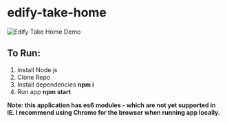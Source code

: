 # edify-take-home

![Edify Take Home Demo](Cats.gif)

## To Run:

1. Install Node.js
2. Clone Repo
3. Install dependencies **npm i**
4. Run app **npm start**

**Note: this application has es6 modules - which are not yet supported in IE. I recommend using Chrome for the browser when running app locally.**
